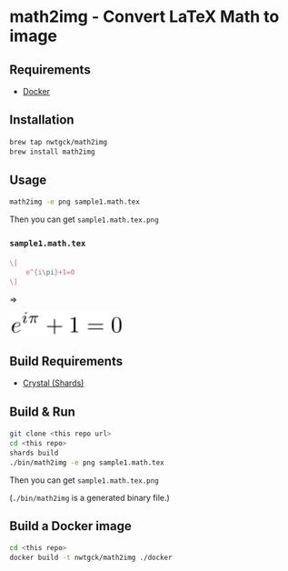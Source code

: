 # math2img - Convert LaTeX Math to image

## Requirements

* [Docker](https://www.docker.com/)

## Installation

```bash
brew tap nwtgck/math2img
brew install math2img
```


## Usage


```bash
math2img -e png sample1.math.tex
```
Then you can get `sample1.math.tex.png`

### `sample1.math.tex`

```tex
\[
    e^{i\pi}+1=0
\]
```
=>

<img src="demos/demo1.svg" width="200">

## Build Requirements

* [Crystal (Shards)](https://crystal-lang.org/)


## Build & Run

```bash
git clone <this repo url>
cd <this repo>
shards build
./bin/math2img -e png sample1.math.tex
```

Then you can get `sample1.math.tex.png`

(`./bin/math2img` is a generated binary file.)


## Build a Docker image

```bash
cd <this repo>
docker build -t nwtgck/math2img ./docker
```